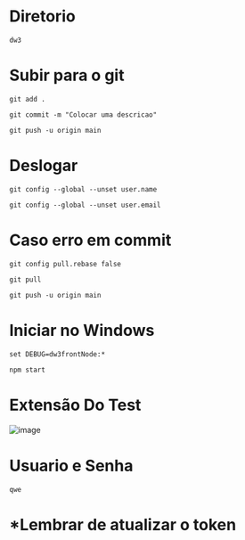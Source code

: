 # Diretorio
```
dw3
```

# Subir para o git 
```
git add .
```
```
git commit -m "Colocar uma descricao"
```
```
git push -u origin main
```

# Deslogar
```
git config --global --unset user.name
```
```
git config --global --unset user.email
```


# Caso erro em commit
```
git config pull.rebase false
```
```
git pull
```
```
git push -u origin main
```


# Iniciar no Windows

```
set DEBUG=dw3frontNode:*
```
```
npm start
```

# Extensão Do Test
![image](https://github.com/HenriqueHyonemoto/DW3S6-2023/assets/91375748/56b6c619-1c73-4371-b630-bea222a389e8)


# Usuario e Senha

```
qwe
```



# *Lembrar de atualizar o token
